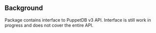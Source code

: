## Background

Package contains interface to PuppetDB v3 API.  Interface is still work in progress and does not cover the entire API. 

